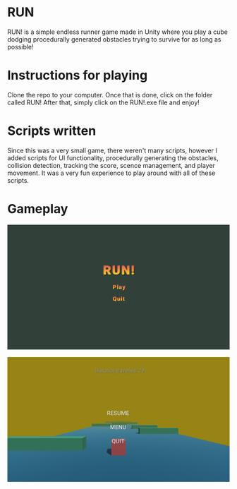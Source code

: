 # RUN

RUN! is a simple endless runner game made in Unity where you play a cube dodging procedurally generated obstacles trying to survive for as long as possible!

# Instructions for playing

Clone the repo to your computer. Once that is done, click on the folder called RUN! After that, simply click on the RUN!.exe file and enjoy!

# Scripts written

Since this was a very small game, there weren't many scripts, however I added scripts for UI functionality, procedurally generating the obstacles, collision detection, tracking the score, scence management, and player movement. It was a very fun experience to play around with all of these scripts.

# Gameplay

![Simple main menu for the game](menu.PNG)

![Showing pause menu, and the main gameplay](game.PNG)
